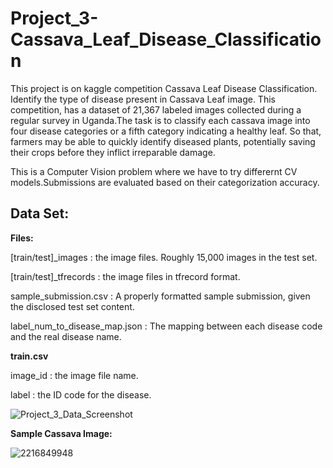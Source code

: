 # Project_3-Cassava_Leaf_Disease_Classification

This project is on kaggle competition Cassava Leaf Disease Classification. Identify the type of disease present in Cassava Leaf image. This competition, has a dataset of 21,367 labeled images collected during a regular survey in Uganda.The task is to classify each cassava image into four disease categories or a fifth category indicating a healthy leaf. So that, farmers may be able to quickly identify diseased plants, potentially saving their crops before they inflict irreparable damage.

This is a Computer Vision problem where we have to try differernt CV models.Submissions are evaluated based on their categorization accuracy.

## Data Set:

**Files:**

[train/test]_images : the image files. Roughly 15,000 images in the test set.

[train/test]_tfrecords : the image files in tfrecord format.

sample_submission.csv : A properly formatted sample submission, given the disclosed test set content.

label_num_to_disease_map.json : The mapping between each disease code and the real disease name.

**train.csv**

image_id : the image file name.

label : the ID code for the disease.

![Project_3_Data_Screenshot](https://user-images.githubusercontent.com/53327139/169530026-43d303e6-d12c-4868-9f13-5f073058008c.png)


**Sample Cassava Image:**

![2216849948](https://user-images.githubusercontent.com/53327139/169530062-ba29e7f7-c7e2-40b7-9218-1c8042de5e75.jpg)
